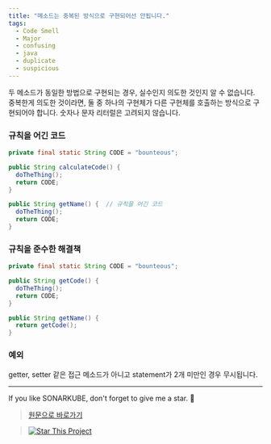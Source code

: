 ```yaml
---
title: "메소드는 중복된 방식으로 구현되어선 안됩니다."
tags:
  - Code Smell
  - Major
  - confusing
  - java
  - duplicate
  - suspicious
---
```


두 메소드가 동일한 방법으로 구현되는 경우, 실수인지 의도한 것인지 알 수 없습니다.
중복한게 의도한 것이라면, 둘 중 하나의 구현체가 다른 구현체를 호출하는 방식으로 구현되어야 합니다.
숫자나 문자 리터럴은 고려되지 않습니다.

### 규칙을 어긴 코드

```java
private final static String CODE = "bounteous";

public String calculateCode() {
  doTheThing();
  return CODE;
}

public String getName() {  // 규칙을 어긴 코드
  doTheThing();
  return CODE;
}
```

### 규칙을 준수한 해결책

```java
private final static String CODE = "bounteous";

public String getCode() {
  doTheThing();
  return CODE;
}

public String getName() {
  return getCode();
}
```

### 예외

getter, setter 같은 접근 메소드가 아니고 statement가 2개 미만인 경우 무시됩니다.

---

If you like SONARKUBE, don't forget to give me a star. :star2:

> [원문으로 바로가기](https://rules.sonarsource.com/java/tag/confusing/RSPEC-4144)

> [![Star This Project](https://img.shields.io/github/stars/kantabile/sonarkube.svg?label=Stars&style=social)](https://github.com/kantabile/sonarkube)
